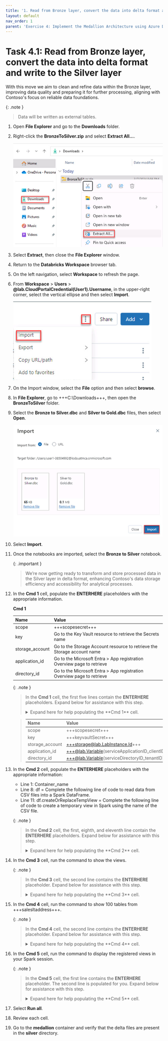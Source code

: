 ```yaml
---
title: '1. Read from Bronze layer, convert the data into delta format and write to the Silver layer'
layout: default
nav_order: 1
parent: 'Exercise 4: Implement the Medallion Architecture using Azure Databricks (Bronze, Silver and Gold layers)'
---
```


# Task 4.1: Read from Bronze layer, convert the data into delta format and write to the Silver layer

With this move we aim to clean and refine data within the Bronze layer, improving data quality and preparing it for further processing, aligning with Contoso's focus on reliable data foundations. 

{: .note }
> Data will be written as external tables. 

1. Open **File Explorer** and go to the **Downloads** folder.

1. Right-click the **BronzeToSilver.zip** and select **Extract All...**.

    ![extract.jpg](../media/instructions254096/extract.jpg)

1. Select **Extract**, then close the **File Explorer** window.

1. Return to the **Databricks Workspace** browser tab.

1. On the left navigation, select **Workspace** to refresh the page.

1. From **Workspace** > **Users** > **@lab.CloudPortalCredential(User1).Username**, in the upper-right corner, select the vertical ellipse and then select **Import**.

    ![import.jpg](../media/instructions254096/import.jpg)

1. On the Import window, select the **File** option and then select **browse**.

1. In **File Explorer**, go to +++C:\Downloads+++, then open the **BronzeToSilver** folder.

1. Select the **Bronze to Silver.dbc** and **Silver to Gold.dbc** files, then select **Open**.

    ![selectimport.jpg](../media/instructions254096/selectimport.jpg)

1. Select **Import**.

1. Once the notebooks are imported, select the **Bronze to Silver** notebook.

    {: .important }
    > We’re now getting ready to transform and store processed data in the Silver layer in delta format, enhancing Contoso's data storage efficiency and accessibility for analytical processes.

1. In the **Cmd 1** cell, populate the **ENTERHERE** placeholders with the appropriate information.

    **Cmd 1**
   
    | Name | Value |
    |:---------|:---------|
    | scope   | +++scopesecret+++   |
    | key   | Go to the Key Vault resource to retrieve the Secrets name   |
    | storage_account   | Go to the Storage Account resource to retrieve the Storage account name   |
    | application_id   | Go to the Microsoft Entra > App registration Overview page to retrieve    |
    | directory_id   | Go to the Microsoft Entra > App registration Overview page to retrieve   |

    {: .note }
    >In the **Cmd 1** cell, the first five lines contain the **ENTERHERE** placeholders. Expand below for assistance with this step.
    >
    ><details>
    ><summary>
    >Expand here for help populating the **Cmd 1** cell. 
    ></summary>
    
    > | Name | Value |
    > |:---------|:---------|
    > | scope   | +++scopesecret+++   |
    > | key   | +++keyvaultSecret+++   |
    > | storage_account   | +++storage@lab.LabInstance.Id+++   |
    > | application_id   | +++@lab.Variable(serviceApplicationID_clientID)+++   |
    > | directory_id   | +++@lab.Variable(serviceDirectoryID_tenantID)+++   |
    ></details>

1. In the **Cmd 2** cell, populate the **ENTERHERE** placeholders with the appropriate information:

    - Line 1: Container_name
    - Line 8: df = Complete the following line of code to read data from CSV files into a Spark DataFrame.
    - Line 11: df.createOrReplaceTempView = Complete the following line of code to create a temporary view in Spark using the name of the CSV file. 

    {: .note }
    > In the **Cmd 2** cell, the first, eighth, and eleventh line contain the **ENTERHERE** placeholders. Expand below for assistance with this step.
    >
    ><details>
    ><summary>
    >Expand here for help populating the **Cmd 2** cell. 
    ></summary>
    >
    >**Cmd 2**
    >
    > | Name | Value |
    > |:---------|:---------|
    > | container_name   | +++"medallion"+++   |
    > | df   |   +++spark.read.format("csv").options(inferSchema="true", header="true").load(path=f"{file_path.path}*")+++   |
    > | df.createOrReplaceTempView   | +++(file_path.name.removesuffix('.csv'))+++   |
    ></details>

1. In the **Cmd 3** cell, run the command to show the views.

    {: .note }
    > In the **Cmd 3** cell, the second line contains the **ENTERHERE** placeholder. Expand below for assistance with this step.
    >
    ><details>
    ><summary>
    >Expand here for help populating the **Cmd 3** cell. 
    ></summary>
    >
    >**Cmd 3**
    > | Name | Value |
    > |:---------|:---------|
    > | %sql   | +++SHOW VIEWS+++   | 
    ></details>

1. In the **Cmd 4** cell, run the command to show 100 tables from +++salesltaddress+++.

    {: .note }
    > In the **Cmd 4** cell, the second line contains the **ENTERHERE** placeholder. Expand below for assistance with this step.
    >
    ><details>
    ><summary>
    >Expand here for help populating the **Cmd 4** cell. 
    ></summary>
    >
    >**Cmd 4**
    > | Name | Value |
    > |:---------|:---------|
    > | %sql   | +++SELECT * FROM salesltaddress LIMIT 100+++   |
    ></details>

1. In the **Cmd 5** cell, run the command to display the registered views in your Spark session.

    {: .note }
    > In the **Cmd 5** cell, the first line contains the **ENTERHERE** placeholder. The second line is populated for you. Expand below for assistance with this step.
    >
    ><details>
    ><summary>
    >Expand here for help populating the **Cmd 5** cell. 
    ></summary>
    >
    >**Cmd 5**
    > | Name | Value |
    > |:---------|:---------|
    > | line 1 | +++views = spark.sql("SHOW VIEWS")+++   |
    ></details>

1. Select **Run all**.

1. Review each cell.

1. Go to the **medallion** container and verify that the delta files are present in the **silver** directory.
